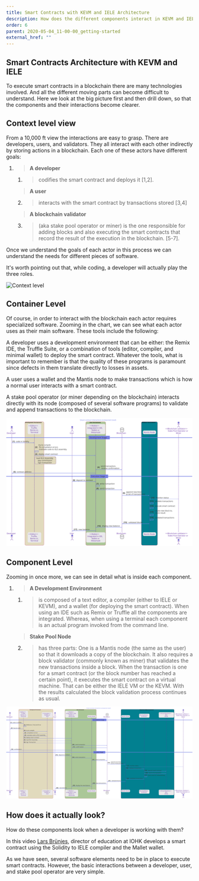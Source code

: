 ```yaml
---
title: Smart Contracts with KEVM and IELE Architecture
description: How does the different components interact in KEVM and IELE
order: 6
parent: 2020-05-04_11-00-00_getting-started
external_href: ""
---
```


## Smart Contracts Architecture with KEVM and IELE

To execute smart contracts in a blockchain there are many technologies involved. And all the different moving parts can become difficult to understand. Here we look at the big picture first and then drill down, so that the components and their interactions become clearer.

## Context level view

From a 10,000 ft view the interactions are easy to grasp. There are developers, users, and validators. They all interact with each other indirectly by storing actions in a blockchain. Each one of these actors have different goals:

1.  > **A developer**

    1.  > codifies the smart contract and deploys it \[1,2\].

    > **A user**

    2.  > interacts with the smart contract by transactions stored \[3,4\]

    > **A blockchain validator**

    3.  > (aka stake pool operator or miner) is the one responsible for adding blocks and also executing the smart contracts that record the result of the execution in the blockchain. \[5-7\].

Once we understand the goals of each actor in this process we can understand the needs for different pieces of software.

It's worth pointing out that, while coding, a developer will actually play the three roles.

![Context level](../../..//summary.svg)

## Container Level

Of course, in order to interact with the blockchain each actor requires specialized software. Zooming in the chart, we can see what each actor uses as their main software. These tools include the following:

A developer uses a development environment that can be either: the Remix IDE, the Truffle Suite, or a combination of tools (editor, compiler, and minimal wallet) to deploy the smart contract. Whatever the tools, what is important to remember is that the quality of these programs is paramount since defects in them translate directly to losses in assets.

A user uses a wallet and the Mantis node to make transactions which is how a normal user interacts with a smart contract.

A stake pool operator (or miner depending on the blockchain) interacts directly with its node (composed of several software programs) to validate and append transactions to the blockchain.

![Container level](../../../images/container_level.svg)

## Component Level

Zooming in once more, we can see in detail what is inside each component.

1.  > **A Development Environment**

    1.  > is composed of a text editor, a compiler (either to IELE or KEVM), and a wallet (for deploying the smart contract). When using an IDE such as Remix or Truffle all the components are integrated. Whereas, when using a terminal each component is an actual program invoked from the command line.

    > **Stake Pool Node**

    2.  > has three parts: One is a Mantis node (the same as the user) so that it downloads a copy of the blockchain. It also requires a block validator (commonly known as miner) that validates the new transactions inside a block. When the transaction is one for a smart contract (or the block number has reached a certain point), it executes the smart contract on a virtual machine. That can be either the IELE VM or the KEVM. With the results calculated the block validation process continues as usual.

![Component level](../../../images/component_level.svg)

## How does it actually look?

How do these components look when a developer is working with them?

In this video [Lars Brünjes](mailto:lars.bruenjes@iohk.io), director of education at IOHK develops a smart contract using the Solidity to IELE compiler and the Mallet wallet.

<!-- embed youtube/Tp4Z0RbjSa8 -->

As we have seen, several software elements need to be in place to execute smart contracts. However, the basic interactions between a developer, user, and stake pool operator are very simple. 
